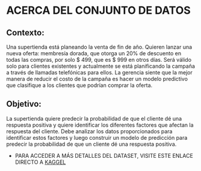 # ACERCA DEL CONJUNTO DE DATOS

## Contexto: 

Una supertienda está planeando la venta de fin de año. Quieren lanzar una nueva oferta: membresía dorada, que otorga un 20% de descuento en todas las compras, por solo $ 499, que es $ 999 en otros días. Será válido solo para clientes existentes y actualmente se está planificando la campaña a través de llamadas telefónicas para ellos. La gerencia siente que la mejor manera de reducir el costo de la campaña es hacer un modelo predictivo que clasifique a los clientes que podrían comprar la oferta.


## Objetivo: 

La supertienda quiere predecir la probabilidad de que el cliente dé una respuesta positiva y quiere identificar los diferentes factores que afectan la respuesta del cliente. Debe analizar los datos proporcionados para identificar estos factores y luego construir un modelo de predicción para predecir la probabilidad de que un cliente dé una respuesta positiva.

 - PARA ACCEDER A MÁS DETALLES DEL DATASET, VISITE ESTE ENLACE DIRECTO A [KAGGEL](https://www.kaggle.com/datasets/ahsan81/superstore-marketing-campaign-dataset)
